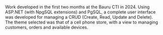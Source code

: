 Work developed in the first two months at the Bauru CTI in 2024.
Using ASP.NET (with NpgSQL extensions) and PgSQL, a complete user interface was developed for managing a CRUD (Create, Read, Update and Delete).
The theme selected was that of a cell phone store, with a view to managing customers, orders and available devices. 
